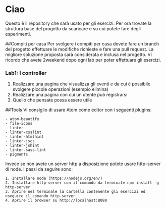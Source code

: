 # Ciao 
Questo è il repository che sarà usato per gli esercizi. Per ora trovate la struttura base del progetto da scaricare e su cui potete fare degli esperimenti.

##Compiti per casa
Per svolgere i compiti per casa dovete fare un branch del progetto effettuare le modifiche richieste e fare una pull request. La migliore soluzione proposta sarà considerata e inclusa nel progetto.
Vi ricordo che avete 2weekend dopo ogni lab per poter effettuare gli esercizi.

### Lab1: I controller

1. Realizzare una pagina che visualizza gli eventi e da cui è possibile svolgere piccole operazioni (esempio elimina)
2. Realizzare una pagina con cui un utente può registrarsi
3. Quello che pensate possa essere utile

##Tools
Vi consiglio di usare Atom come editor con i seguenti plugins:

```
- atom-beautify
- file-icons
- linter
- linter-csslint
- linter-htmlhint
- linter-jscs
- linter-jshint
- linter-sass-lint
- pigments
```

Invece se non avete un server http a disposizione potete usare http-server di node. I passi da seguire sono:

```
1. Installare node (https://nodejs.org/en/)
2. Installare http-server con il comando da terminale npm install -g http-server
3. Aprire nel terminale la cartella contenente gli esercizi ed eseguire il comando http-server
4. Aprire il browser su http://localhost:8080
```

